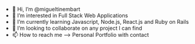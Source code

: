 - 👋 Hi, I’m @migueltinembart
- 👀 I’m interested in Full Stack Web Applications
- 🌱 I’m currently learning Javascript, Node.js, React.js and Ruby on Rails
- 💞️ I’m looking to collaborate on any project I can find
- 📫 How to reach me --> Personal Portfolio with contact

<!---
migueltinembart/migueltinembart is a ✨ special ✨ repository because its `README.md` (this file) appears on your GitHub profile.
You can click the Preview link to take a look at your changes.
--->
